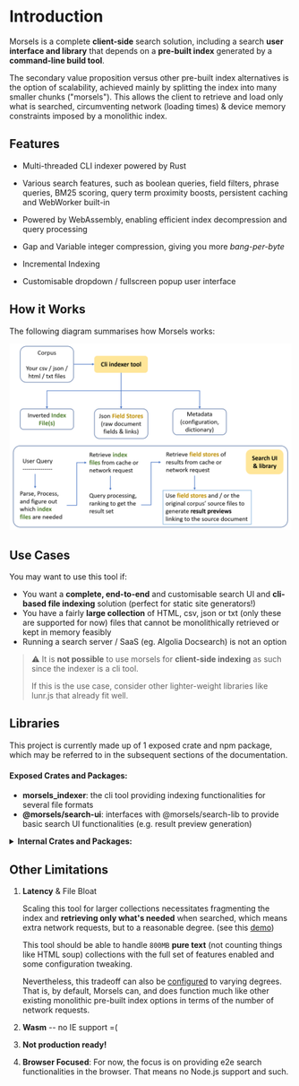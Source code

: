 # Introduction

Morsels is a complete **client-side** search solution, including a search **user interface and library** that depends on a **pre-built index** generated by a **command-line build tool**.

The secondary value proposition versus other pre-built index alternatives is the option of scalability, achieved mainly by splitting the index into many smaller chunks ("morsels"). This allows the client to retrieve and load only what is searched, circumventing network (loading times) & device memory constraints imposed by a monolithic index.

## Features

- Multi-threaded CLI indexer powered by Rust

- Various search features, such as boolean queries, field filters, phrase queries, BM25 scoring, query term proximity boosts, persistent caching and WebWorker built-in

- Powered by WebAssembly, enabling efficient index decompression and query processing 

- Gap and Variable integer compression, giving you more *bang-per-byte*

- Incremental Indexing

- Customisable dropdown / fullscreen popup user interface

## How it Works

The following diagram summarises how Morsels works:

![Morsels' architecture diagram](./images/architecture.png)


## Use Cases

You may want to use this tool if:
- You want a **complete, end-to-end** and customisable search UI and **cli-based file indexing** solution (perfect for static site generators!)
- You have a fairly **large collection** of HTML, csv, json or txt (only these are supported for now) files that cannot be monolithically retrieved or kept in memory feasibly
- Running a search server / SaaS (eg. Algolia Docsearch) is not an option

> ⚠️ 
> It is **not possible** to use morsels for **client-side indexing** as such since the indexer is a cli tool.
>
> If this is the use case, consider other lighter-weight libraries like lunr.js that already fit well.


## Libraries

This project is currently made up of 1 exposed crate and npm package, which may be referred to in the subsequent sections of the documentation.

#### Exposed Crates and Packages:
- **morsels_indexer**: the cli tool providing indexing functionalities for several file formats
- **@morsels/search-ui**: interfaces with @morsels/search-lib to provide basic search UI functionalities (e.g. result preview generation)

<details>

<summary>
<strong>Internal Crates and Packages:</strong>
</summary>

- **morsels_search**: internal rust wasm crate, used by the **@morsels/search-lib** package below.
- **morsels_common**: internal rust crate containing some common functionalities
- **@morsels/search-lib**: a small companion library to morsels_search for interfacing with the wasm crate. Serves only to separate some concerns from the UI package
- **@morsels/lang-XX**: internal tokenizer packages for different languages generated by wasm pack

</details>

## Other Limitations

1. **Latency** & File Bloat

   Scaling this tool for larger collections necessitates fragmenting the index and **retrieving only what's needed** when searched, which means extra network requests, but to a reasonable degree. (see this [demo](https://ang-zeyu.github.io/morsels-demo-1/))

   This tool should be able to handle `800MB` **pure text** (not counting things like HTML soup) collections with the full set of features enabled and some configuration tweaking.

   Nevertheless, this tradeoff can also be [configured](https://ang-zeyu.github.io/morsels/tradeoffs.html#tradeoffs) to varying degrees. That is, by default, Morsels can, and does function much like other existing monolithic pre-built index options in terms of the number of network requests.

2. **Wasm** -- no IE support =(

3. **Not production ready!**

4. **Browser Focused**: For now, the focus is on providing e2e search functionalities in the browser. That means no Node.js support and such.

